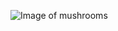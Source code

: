 ![Image of mushrooms](https://images.unsplash.com/photo-1577186606264-8bc8d1fdf9e5?ixlib=rb-1.2.1&ixid=eyJhcHBfaWQiOjEyMDd9&auto=format&fit=crop&w=1500&q=80)
